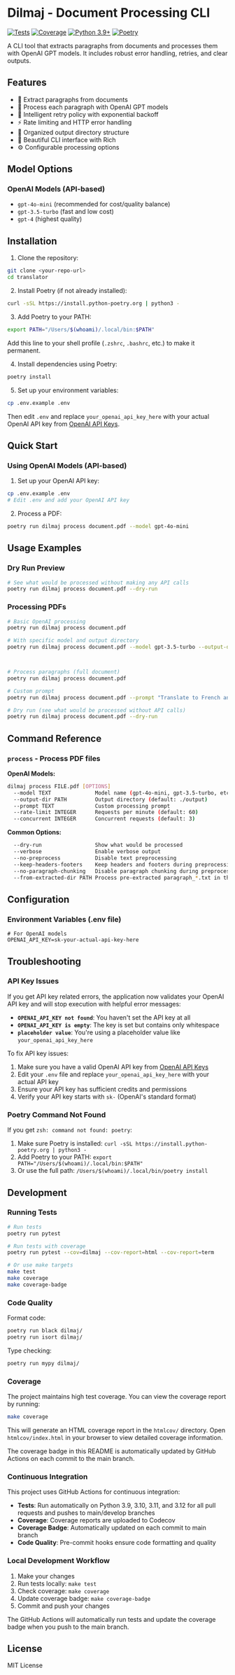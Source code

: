 # Dilmaj - Document Processing CLI

[![Tests](https://github.com/bidva/dilmaj/actions/workflows/test-and-coverage.yml/badge.svg)](https://github.com/bidva/dilmaj/actions/workflows/test-and-coverage.yml)
[![Coverage](https://raw.githubusercontent.com/bidva/dilmaj/main/coverage-badge.svg)](https://raw.githubusercontent.com/bidva/dilmaj/main/coverage-badge.svg)
[![Python 3.9+](https://img.shields.io/badge/python-3.9+-blue.svg)](https://www.python.org/downloads/)
[![Poetry](https://img.shields.io/badge/dependency--manager-poetry-blue)](https://python-poetry.org/)

A CLI tool that extracts paragraphs from documents and processes them with OpenAI GPT models. It includes robust error handling, retries, and clear outputs.

## Features

- 📄 Extract paragraphs from documents
- 🤖 Process each paragraph with OpenAI GPT models
- 🔄 Intelligent retry policy with exponential backoff
- ⚡ Rate limiting and HTTP error handling
- 📁 Organized output directory structure
- 🎨 Beautiful CLI interface with Rich
- ⚙️ Configurable processing options


## Model Options

### OpenAI Models (API-based)

- `gpt-4o-mini` (recommended for cost/quality balance)
- `gpt-3.5-turbo` (fast and low cost)
- `gpt-4` (highest quality)



## Installation

1. Clone the repository:

```bash
git clone <your-repo-url>
cd translator
```

2. Install Poetry (if not already installed):

```bash
curl -sSL https://install.python-poetry.org | python3 -
```

3. Add Poetry to your PATH:

```bash
export PATH="/Users/$(whoami)/.local/bin:$PATH"
```

   Add this line to your shell profile (`.zshrc`, `.bashrc`, etc.) to make it permanent.

4. Install dependencies using Poetry:

```bash
poetry install
```

5. Set up your environment variables:

```bash
cp .env.example .env
```

   Then edit `.env` and replace `your_openai_api_key_here` with your actual OpenAI API key from [OpenAI API Keys](https://platform.openai.com/account/api-keys).

## Quick Start

### Using OpenAI Models (API-based)

1. Set up your OpenAI API key:

```bash
cp .env.example .env
# Edit .env and add your OpenAI API key
```

2. Process a PDF:

```bash
poetry run dilmaj process document.pdf --model gpt-4o-mini
```



## Usage Examples

### Dry Run Preview

```bash
# See what would be processed without making any API calls
poetry run dilmaj process document.pdf --dry-run
```

### Processing PDFs

```bash
# Basic OpenAI processing
poetry run dilmaj process document.pdf

# With specific model and output directory
poetry run dilmaj process document.pdf --model gpt-3.5-turbo --output-dir ./results



# Process paragraphs (full document)
poetry run dilmaj process document.pdf

# Custom prompt
poetry run dilmaj process document.pdf --prompt "Translate to French and summarize"

# Dry run (see what would be processed without API calls)
poetry run dilmaj process document.pdf --dry-run
```



## Command Reference

### `process` - Process PDF files

**OpenAI Models:**
```bash
dilmaj process FILE.pdf [OPTIONS]
  --model TEXT              Model name (gpt-4o-mini, gpt-3.5-turbo, etc.)
  --output-dir PATH         Output directory (default: ./output)
  --prompt TEXT             Custom processing prompt
  --rate-limit INTEGER      Requests per minute (default: 60)
  --concurrent INTEGER      Concurrent requests (default: 3)
```

**Common Options:**
```bash
  --dry-run                 Show what would be processed
  --verbose                 Enable verbose output
  --no-preprocess           Disable text preprocessing
  --keep-headers-footers    Keep headers and footers during preprocessing
  --no-paragraph-chunking   Disable paragraph chunking during preprocessing
  --from-extracted-dir PATH Process pre-extracted paragraph_*.txt in this directory
```






## Configuration

### Environment Variables (.env file)

```env
# For OpenAI models
OPENAI_API_KEY=sk-your-actual-api-key-here
```

## Troubleshooting

### API Key Issues

If you get API key related errors, the application now validates your OpenAI API key and will stop execution with helpful error messages:

- **`OPENAI_API_KEY not found`**: You haven't set the API key at all
- **`OPENAI_API_KEY is empty`**: The key is set but contains only whitespace
- **`placeholder value`**: You're using a placeholder value like `your_openai_api_key_here`

To fix API key issues:

1. Make sure you have a valid OpenAI API key from [OpenAI API Keys](https://platform.openai.com/account/api-keys)
2. Edit your `.env` file and replace `your_openai_api_key_here` with your actual API key
3. Ensure your API key has sufficient credits and permissions
4. Verify your API key starts with `sk-` (OpenAI's standard format)



### Poetry Command Not Found

If you get `zsh: command not found: poetry`:

1. Make sure Poetry is installed: `curl -sSL https://install.python-poetry.org | python3 -`
2. Add Poetry to your PATH: `export PATH="/Users/$(whoami)/.local/bin:$PATH"`
3. Or use the full path: `/Users/$(whoami)/.local/bin/poetry install`

## Development

### Running Tests

```bash
# Run tests
poetry run pytest

# Run tests with coverage
poetry run pytest --cov=dilmaj --cov-report=html --cov-report=term

# Or use make targets
make test
make coverage
make coverage-badge
```

### Code Quality

Format code:

```bash
poetry run black dilmaj/
poetry run isort dilmaj/
```

Type checking:

```bash
poetry run mypy dilmaj/
```

### Coverage

The project maintains high test coverage. You can view the coverage report by running:

```bash
make coverage
```

This will generate an HTML coverage report in the `htmlcov/` directory. Open `htmlcov/index.html` in your browser to view detailed coverage information.

The coverage badge in this README is automatically updated by GitHub Actions on each commit to the main branch.

### Continuous Integration

This project uses GitHub Actions for continuous integration:

- **Tests**: Run automatically on Python 3.9, 3.10, 3.11, and 3.12 for all pull requests and pushes to main/develop branches
- **Coverage**: Coverage reports are uploaded to Codecov
- **Coverage Badge**: Automatically updated on each commit to main branch
- **Code Quality**: Pre-commit hooks ensure code formatting and quality

### Local Development Workflow

1. Make your changes
2. Run tests locally: `make test`
3. Check coverage: `make coverage`
4. Update coverage badge: `make coverage-badge`
5. Commit and push your changes

The GitHub Actions will automatically run tests and update the coverage badge when you push to the main branch.

## License

MIT License
